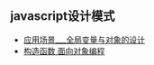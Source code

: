## javascript设计模式
- [应用场景___全局变量与对象的设计](https://github.com/leefinder/blogs/src/js-think/day-1)
- [构造函数 面向对象编程](https://github.com/leefinder/blogs/src/js-think/day-1)
